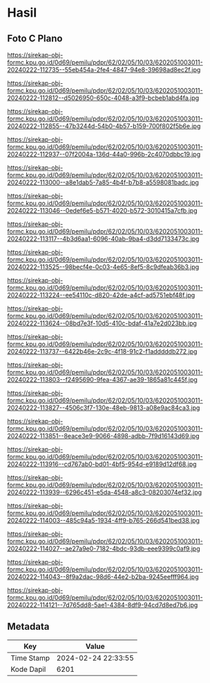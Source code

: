 # Hasil

## Foto C Plano

https://sirekap-obj-formc.kpu.go.id/0d69/pemilu/pdpr/62/02/05/10/03/6202051003011-20240222-112735--55eb454a-2fe4-4847-94e8-39698ad8ec2f.jpg

https://sirekap-obj-formc.kpu.go.id/0d69/pemilu/pdpr/62/02/05/10/03/6202051003011-20240222-112812--d5026950-650c-4048-a3f9-bcbeb1abd4fa.jpg

https://sirekap-obj-formc.kpu.go.id/0d69/pemilu/pdpr/62/02/05/10/03/6202051003011-20240222-112855--47b3244d-54b0-4b57-b159-700f802f5b6e.jpg

https://sirekap-obj-formc.kpu.go.id/0d69/pemilu/pdpr/62/02/05/10/03/6202051003011-20240222-112937--07f2004a-136d-44a0-996b-2c4070dbbc19.jpg

https://sirekap-obj-formc.kpu.go.id/0d69/pemilu/pdpr/62/02/05/10/03/6202051003011-20240222-113000--a8e1dab5-7a85-4b4f-b7b8-a5598081badc.jpg

https://sirekap-obj-formc.kpu.go.id/0d69/pemilu/pdpr/62/02/05/10/03/6202051003011-20240222-113046--0edef6e5-b571-4020-b572-3010415a7cfb.jpg

https://sirekap-obj-formc.kpu.go.id/0d69/pemilu/pdpr/62/02/05/10/03/6202051003011-20240222-113117--4b3d6aa1-6096-40ab-9ba4-d3dd7133473c.jpg

https://sirekap-obj-formc.kpu.go.id/0d69/pemilu/pdpr/62/02/05/10/03/6202051003011-20240222-113525--98becf4e-0c03-4e65-8ef5-8c9dfeab36b3.jpg

https://sirekap-obj-formc.kpu.go.id/0d69/pemilu/pdpr/62/02/05/10/03/6202051003011-20240222-113224--ee54110c-d820-42de-a4cf-ad5751ebf48f.jpg

https://sirekap-obj-formc.kpu.go.id/0d69/pemilu/pdpr/62/02/05/10/03/6202051003011-20240222-113624--08bd7e3f-10d5-410c-bdaf-41a7e2d023bb.jpg

https://sirekap-obj-formc.kpu.go.id/0d69/pemilu/pdpr/62/02/05/10/03/6202051003011-20240222-113737--6422b46e-2c9c-4f18-91c2-f1adddddb272.jpg

https://sirekap-obj-formc.kpu.go.id/0d69/pemilu/pdpr/62/02/05/10/03/6202051003011-20240222-113803--f2495690-9fea-4367-ae39-1865a81c445f.jpg

https://sirekap-obj-formc.kpu.go.id/0d69/pemilu/pdpr/62/02/05/10/03/6202051003011-20240222-113827--4506c3f7-130e-48eb-9813-a08e9ac84ca3.jpg

https://sirekap-obj-formc.kpu.go.id/0d69/pemilu/pdpr/62/02/05/10/03/6202051003011-20240222-113851--8eace3e9-9066-4898-adbb-7f9d16143d69.jpg

https://sirekap-obj-formc.kpu.go.id/0d69/pemilu/pdpr/62/02/05/10/03/6202051003011-20240222-113916--cd767ab0-bd01-4bf5-954d-e9189d12df68.jpg

https://sirekap-obj-formc.kpu.go.id/0d69/pemilu/pdpr/62/02/05/10/03/6202051003011-20240222-113939--6296c451-e5da-4548-a8c3-08203074ef32.jpg

https://sirekap-obj-formc.kpu.go.id/0d69/pemilu/pdpr/62/02/05/10/03/6202051003011-20240222-114003--485c94a5-1934-4ff9-b765-266d541bed38.jpg

https://sirekap-obj-formc.kpu.go.id/0d69/pemilu/pdpr/62/02/05/10/03/6202051003011-20240222-114027--ae27a9e0-7182-4bdc-93db-eee9399c0af9.jpg

https://sirekap-obj-formc.kpu.go.id/0d69/pemilu/pdpr/62/02/05/10/03/6202051003011-20240222-114043--8f9a2dac-98d6-44e2-b2ba-9245eefff964.jpg

https://sirekap-obj-formc.kpu.go.id/0d69/pemilu/pdpr/62/02/05/10/03/6202051003011-20240222-114121--7d765dd8-5ae1-4384-8df9-94cd7d8ed7b6.jpg


## Metadata

| Key        | Value               |
| ---------- | ------------------- |
| Time Stamp | 2024-02-24 22:33:55 |
| Kode Dapil | 6201                |



